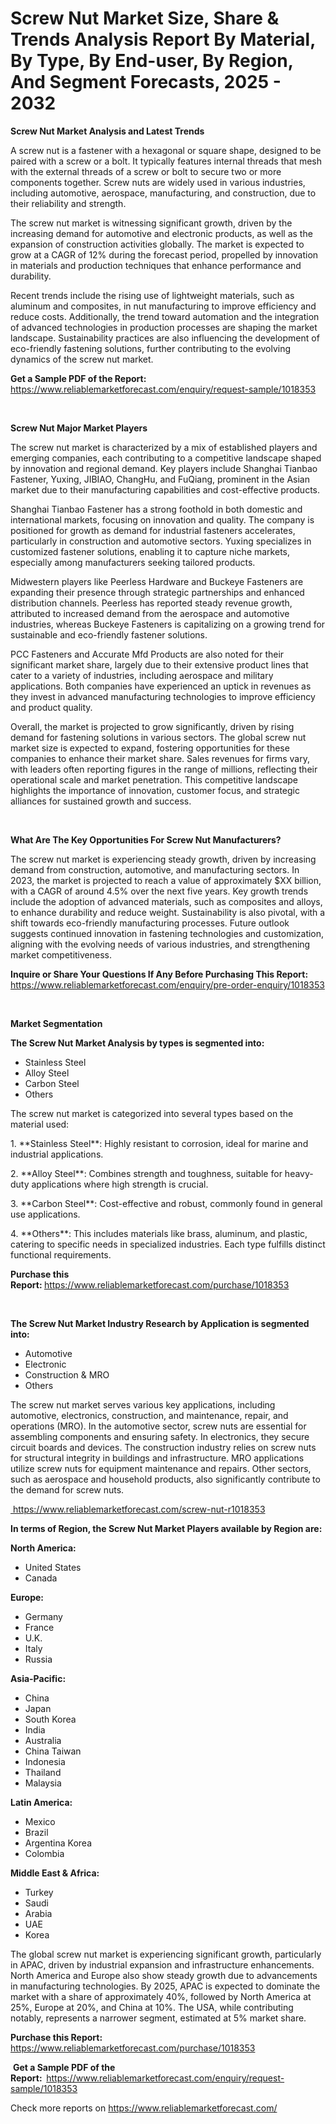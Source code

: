 <p><h1>Screw Nut Market Size, Share & Trends Analysis Report By Material, By Type, By End-user, By Region, And Segment Forecasts, 2025 - 2032</h1></p><p><strong>Screw Nut Market Analysis and Latest Trends</strong></p>
<p><p>A screw nut is a fastener with a hexagonal or square shape, designed to be paired with a screw or a bolt. It typically features internal threads that mesh with the external threads of a screw or bolt to secure two or more components together. Screw nuts are widely used in various industries, including automotive, aerospace, manufacturing, and construction, due to their reliability and strength.</p><p>The screw nut market is witnessing significant growth, driven by the increasing demand for automotive and electronic products, as well as the expansion of construction activities globally. The market is expected to grow at a CAGR of 12% during the forecast period, propelled by innovation in materials and production techniques that enhance performance and durability. </p><p>Recent trends include the rising use of lightweight materials, such as aluminum and composites, in nut manufacturing to improve efficiency and reduce costs. Additionally, the trend toward automation and the integration of advanced technologies in production processes are shaping the market landscape. Sustainability practices are also influencing the development of eco-friendly fastening solutions, further contributing to the evolving dynamics of the screw nut market.</p></p>
<p><strong>Get a Sample PDF of the Report:&nbsp;</strong> <a href="https://www.reliablemarketforecast.com/enquiry/request-sample/1018353?utm_campaign=2472&utm_medium=2&utm_source=Github&utm_content=ia&utm_term=10042025&utm_id=screw-nut">https://www.reliablemarketforecast.com/enquiry/request-sample/1018353</a></p>
<p>&nbsp;</p>
<p><strong>Screw Nut Major Market Players</strong></p>
<p><p>The screw nut market is characterized by a mix of established players and emerging companies, each contributing to a competitive landscape shaped by innovation and regional demand. Key players include Shanghai Tianbao Fastener, Yuxing, JIBIAO, ChangHu, and FuQiang, prominent in the Asian market due to their manufacturing capabilities and cost-effective products. </p><p>Shanghai Tianbao Fastener has a strong foothold in both domestic and international markets, focusing on innovation and quality. The company is positioned for growth as demand for industrial fasteners accelerates, particularly in construction and automotive sectors. Yuxing specializes in customized fastener solutions, enabling it to capture niche markets, especially among manufacturers seeking tailored products.</p><p>Midwestern players like Peerless Hardware and Buckeye Fasteners are expanding their presence through strategic partnerships and enhanced distribution channels. Peerless has reported steady revenue growth, attributed to increased demand from the aerospace and automotive industries, whereas Buckeye Fasteners is capitalizing on a growing trend for sustainable and eco-friendly fastener solutions.</p><p>PCC Fasteners and Accurate Mfd Products are also noted for their significant market share, largely due to their extensive product lines that cater to a variety of industries, including aerospace and military applications. Both companies have experienced an uptick in revenues as they invest in advanced manufacturing technologies to improve efficiency and product quality.</p><p>Overall, the market is projected to grow significantly, driven by rising demand for fastening solutions in various sectors. The global screw nut market size is expected to expand, fostering opportunities for these companies to enhance their market share. Sales revenues for firms vary, with leaders often reporting figures in the range of millions, reflecting their operational scale and market penetration. This competitive landscape highlights the importance of innovation, customer focus, and strategic alliances for sustained growth and success.</p></p>
<p>&nbsp;</p>
<p><strong>What Are The Key Opportunities For Screw Nut Manufacturers?</strong></p>
<p><p>The screw nut market is experiencing steady growth, driven by increasing demand from construction, automotive, and manufacturing sectors. In 2023, the market is projected to reach a value of approximately $XX billion, with a CAGR of around 4.5% over the next five years. Key growth trends include the adoption of advanced materials, such as composites and alloys, to enhance durability and reduce weight. Sustainability is also pivotal, with a shift towards eco-friendly manufacturing processes. Future outlook suggests continued innovation in fastening technologies and customization, aligning with the evolving needs of various industries, and strengthening market competitiveness.</p></p>
<p><strong>Inquire or Share Your Questions If Any Before Purchasing This Report:</strong> <a href="https://www.reliablemarketforecast.com/enquiry/pre-order-enquiry/1018353?utm_campaign=2472&utm_medium=2&utm_source=Github&utm_content=ia&utm_term=10042025&utm_id=screw-nut">https://www.reliablemarketforecast.com/enquiry/pre-order-enquiry/1018353</a></p>
<p>&nbsp;</p>
<p><strong>Market Segmentation</strong></p>
<p><strong>The Screw Nut Market Analysis by types is segmented into:</strong></p>
<p><ul><li>Stainless Steel</li><li>Alloy Steel</li><li>Carbon Steel</li><li>Others</li></ul></p>
<p><p>The screw nut market is categorized into several types based on the material used: </p><p>1. **Stainless Steel**: Highly resistant to corrosion, ideal for marine and industrial applications.</p><p>2. **Alloy Steel**: Combines strength and toughness, suitable for heavy-duty applications where high strength is crucial.</p><p>3. **Carbon Steel**: Cost-effective and robust, commonly found in general use applications.</p><p>4. **Others**: This includes materials like brass, aluminum, and plastic, catering to specific needs in specialized industries. Each type fulfills distinct functional requirements.</p></p>
<p><strong>Purchase this Report:&nbsp;</strong><a href="https://www.reliablemarketforecast.com/purchase/1018353?utm_campaign=2472&utm_medium=2&utm_source=Github&utm_content=ia&utm_term=10042025&utm_id=screw-nut">https://www.reliablemarketforecast.com/purchase/1018353</a></p>
<p>&nbsp;</p>
<p><strong>The Screw Nut Market Industry Research by Application is segmented into:</strong></p>
<p><ul><li>Automotive</li><li>Electronic</li><li>Construction & MRO</li><li>Others</li></ul></p>
<p><p>The screw nut market serves various key applications, including automotive, electronics, construction, and maintenance, repair, and operations (MRO). In the automotive sector, screw nuts are essential for assembling components and ensuring safety. In electronics, they secure circuit boards and devices. The construction industry relies on screw nuts for structural integrity in buildings and infrastructure. MRO applications utilize screw nuts for equipment maintenance and repairs. Other sectors, such as aerospace and household products, also significantly contribute to the demand for screw nuts.</p></p>
<p><a href="https://www.reliablemarketforecast.com/screw-nut-r1018353?utm_campaign=2472&utm_medium=2&utm_source=Github&utm_content=ia&utm_term=10042025&utm_id=screw-nut">&nbsp;https://www.reliablemarketforecast.com/screw-nut-r1018353</a></p>
<p><strong>In terms of Region, the Screw Nut Market Players available by Region are:</strong></p>
<p>
    <p> <strong> North America: </strong>
        <ul>
            <li>United States</li>
            <li>Canada</li>
        </ul>
        </p> 
    <p> <strong> Europe: </strong>
        <ul>
            <li>Germany</li>
            <li>France</li>
            <li>U.K.</li>
            <li>Italy</li>
            <li>Russia</li>
        </ul>
        </p> 
    <p> <strong> Asia-Pacific: </strong>
        <ul>
            <li>China</li>
            <li>Japan</li>
            <li>South Korea</li>
            <li>India</li>
            <li>Australia</li>
            <li>China Taiwan</li>
            <li>Indonesia</li>
            <li>Thailand</li>
            <li>Malaysia</li>
        </ul>
        </p> 
    <p> <strong> Latin America: </strong>
        <ul>
            <li>Mexico</li>
            <li>Brazil</li>
            <li>Argentina Korea</li>
            <li>Colombia</li>
        </ul>
        </p> 
    <p> <strong> Middle East & Africa: </strong>
        <ul>
            <li>Turkey</li>
            <li>Saudi</li>
            <li>Arabia</li>
            <li>UAE</li>
            <li>Korea</li>
        </ul>
    </p>
    </p>
<p><p>The global screw nut market is experiencing significant growth, particularly in APAC, driven by industrial expansion and infrastructure enhancements. North America and Europe also show steady growth due to advancements in manufacturing technologies. By 2025, APAC is expected to dominate the market with a share of approximately 40%, followed by North America at 25%, Europe at 20%, and China at 10%. The USA, while contributing notably, represents a narrower segment, estimated at 5% market share.</p></p>
<p><strong>Purchase this Report: </strong><a href="https://www.reliablemarketforecast.com/purchase/1018353?utm_campaign=2472&utm_medium=2&utm_source=Github&utm_content=ia&utm_term=10042025&utm_id=screw-nut">https://www.reliablemarketforecast.com/purchase/1018353</a></p>
<p>&nbsp;<strong>Get a Sample PDF of the Report:&nbsp;&nbsp;</strong><a href="https://www.reliablemarketforecast.com/enquiry/request-sample/1018353?utm_campaign=2472&utm_medium=2&utm_source=Github&utm_content=ia&utm_term=10042025&utm_id=screw-nut">https://www.reliablemarketforecast.com/enquiry/request-sample/1018353</a></p>
<p><strong></strong></p>
<p>Check more reports on <a href="https://www.reliablemarketforecast.com/?utm_campaign=2472&utm_medium=2&utm_source=Github&utm_content=ia&utm_term=10042025&utm_id=screw-nut">https://www.reliablemarketforecast.com/</a></p>